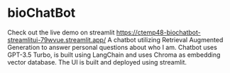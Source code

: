 # bioChatBot
Check out the live demo on streamlit https://ctemp48-biochatbot-streamlitui-79wvue.streamlit.app/
A chatbot utilizing Retrieval Augmented Generation to answer personal questions about who I am. Chatbot uses GPT-3.5 Turbo, is built using LangChain and uses Chroma as embedding vector database. The UI is built and deployed using streamlit.
